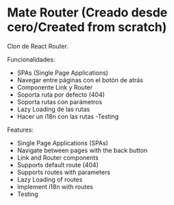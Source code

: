 # Mate Router (Creado desde cero/Created from scratch) 

Clon de React Router. 

Funcionalidades:
 - SPAs (Single Page Applications)
 - Navegar entre páginas con el botón de atrás
 - Componente Link y Router
 - Soporta ruta por defecto (404)
 - Soporta rutas con parámetros
 - Lazy Loading de las rutas
 - Hacer un i18n con las rutas
 -Testing

Features:

- Single Page Applications (SPAs)
- Navigate between pages with the back button
- Link and Router components
- Supports default route (404)
- Supports routes with parameters
- Lazy Loading of routes
- Implement i18n with routes
- Testing
